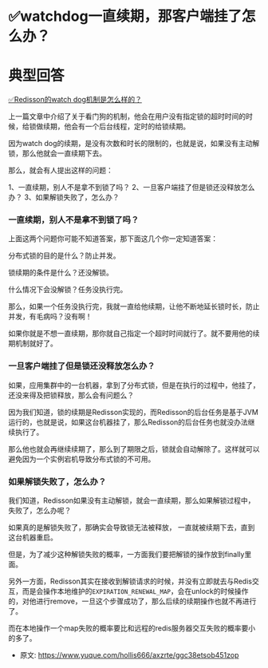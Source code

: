 # ✅watchdog一直续期，那客户端挂了怎么办？
<!--page header-->

<a name="ZkkJm"></a>
# 典型回答

[✅Redisson的watch dog机制是怎么样的？](https://www.yuque.com/hollis666/axzrte/fg0f0wh41g8eu5ik?view=doc_embed)

上一篇文章中介绍了关于看门狗的机制，他会在用户没有指定锁的超时时间的时候，给锁做续期，他会有一个后台线程，定时的给锁续期。

因为watch dog的续期，是没有次数和时长的限制的，也就是说，如果没有主动解锁，那么他就会一直续期下去。

那么，就会有人提出这样的问题：

1、一直续期，别人不是拿不到锁了吗？
2、一旦客户端挂了但是锁还没释放怎么办？
3、如果解锁失败了，怎么办？

<a name="OQ2JK"></a>
### 一直续期，别人不是拿不到锁了吗？

上面这两个问题你可能不知道答案，那下面这几个你一定知道答案：

分布式锁的目的是什么？防止并发。

锁续期的条件是什么？还没解锁。

什么情况下会没解锁？任务没执行完。

那么，如果一个任务没执行完，我就一直给他续期，让他不断地延长锁时长，防止并发，有毛病吗？没有啊！

如果你就是不想一直续期，那你就自己指定一个超时时间就行了。就不要用他的续期机制就好了。

<a name="cJOKj"></a>
### 一旦客户端挂了但是锁还没释放怎么办？

如果，应用集群中的一台机器，拿到了分布式锁，但是在执行的过程中，他挂了，还没来得及把锁释放，那么会有问题么？

因为我们知道，锁的续期是Redisson实现的，而Redisson的后台任务是基于JVM运行的，也就是说，如果这台机器挂了，那么Redisson的后台任务也就没办法继续执行了。

那么他也就会再继续续期了，那么到了期限之后，锁就会自动解除了。这样就可以避免因为一个实例宕机导致分布式锁的不可用。

<a name="CXZ6C"></a>
### 如果解锁失败了，怎么办？

我们知道，Redisson如果没有主动解锁，就会一直续期，那么如果解锁过程中，失败了，怎么办呢？

如果真的是解锁失败了，那确实会导致锁无法被释放， 一直就被续期下去，直到这台机器重启。

但是，为了减少这种解锁失败的概率，一方面我们要把解锁的操作放到finally里面。

另外一方面，Redisson其实在接收到解锁请求的时候，并没有立即就去与Redis交互，而是会操作本地维护的`EXPIRATION_RENEWAL_MAP`，会在unlock的时候操作的，对他进行remove，一旦这个步骤成功了，那么后续的续期操作也就不再进行了。

而在本地操作一个map失败的概率要比和远程的redis服务器交互失败的概率要小的多了。


<!--page footer-->
- 原文: <https://www.yuque.com/hollis666/axzrte/ggc38etsob451zop>
